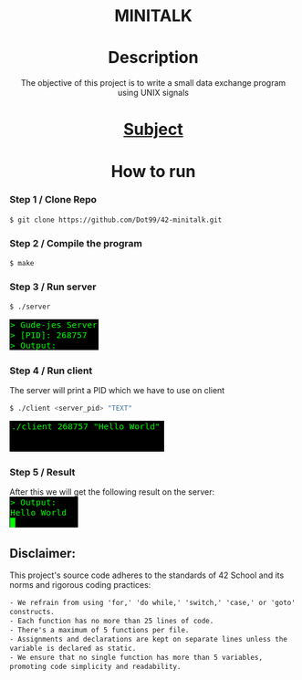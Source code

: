 <div align="center">
    <h1>MINITALK</h1>
</div>
<div align="center">
	<h1>Description</h1>
	<p>The objective of this project is to write a small data exchange program using UNIX signals</p>
	<h1><a href="subject.pdf">Subject</a><h2>
</div>


<div align="center">
	<h1>How to run</h1>
</div>

### Step 1 / Clone Repo

```bash
$ git clone https://github.com/Dot99/42-minitalk.git
```

### Step 2 / Compile the program

```bash
$ make
```

### Step 3 / Run server

```bash
$ ./server
```
<img src="assets/server.png" alt="Server">

### Step 4 / Run client

The server will print a PID which we have to use on client
```bash
$ ./client <server_pid> "TEXT"
```
<img src="assets/client.png" alt="Client">

### Step 5 / Result
After this we will get the following result on the server:
<br>
<img src="assets/result.png" alt="Result">

## Disclaimer:
This project's source code adheres to the standards of 42 School and its norms and rigorous coding practices:
```
- We refrain from using 'for,' 'do while,' 'switch,' 'case,' or 'goto' constructs.
- Each function has no more than 25 lines of code. 
- There's a maximum of 5 functions per file.
- Assignments and declarations are kept on separate lines unless the variable is declared as static.
- We ensure that no single function has more than 5 variables, promoting code simplicity and readability.
```

